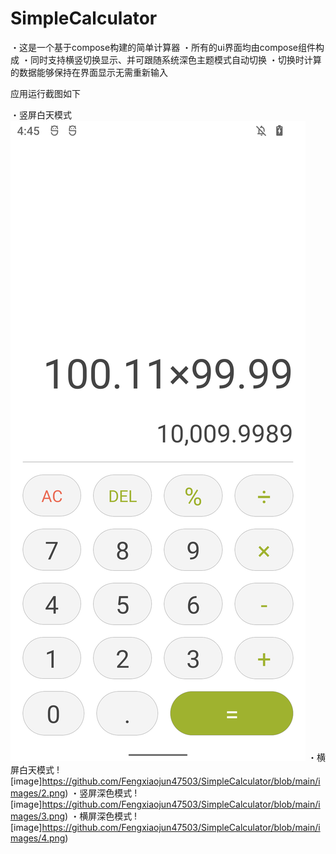 # SimpleCalculator
・这是一个基于compose构建的简单计算器
・所有的ui界面均由compose组件构成
・同时支持横竖切换显示、并可跟随系统深色主题模式自动切换
・切换时计算的数据能够保持在界面显示无需重新输入

应用运行截图如下

・竖屏白天模式
![image](https://github.com/Fengxiaojun47503/SimpleCalculator/blob/main/images/1.png)
・横屏白天模式
![image]https://github.com/Fengxiaojun47503/SimpleCalculator/blob/main/images/2.png)
・竖屏深色模式
![image]https://github.com/Fengxiaojun47503/SimpleCalculator/blob/main/images/3.png)
・横屏深色模式
![image]https://github.com/Fengxiaojun47503/SimpleCalculator/blob/main/images/4.png)
